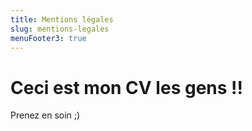 ```yaml
---
title: Mentions légales
slug: mentions-legales
menuFooter3: true
---
```


# Ceci est mon CV les gens !!

Prenez en soin ;)